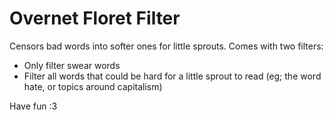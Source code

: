 # Overnet Floret Filter
Censors bad words into softer ones for little sprouts.
Comes with two filters:
* Only filter swear words
* Filter all words that could be hard for a little sprout to read (eg; the word hate, or topics around capitalism)

Have fun :3
